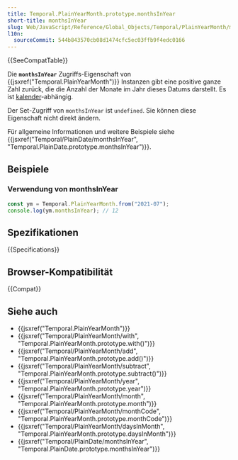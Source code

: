 ```yaml
---
title: Temporal.PlainYearMonth.prototype.monthsInYear
short-title: monthsInYear
slug: Web/JavaScript/Reference/Global_Objects/Temporal/PlainYearMonth/monthsInYear
l10n:
  sourceCommit: 544b843570cb08d1474cfc5ec03ffb9f4edc0166
---
```


{{SeeCompatTable}}

Die **`monthsInYear`** Zugriffs-Eigenschaft von {{jsxref("Temporal.PlainYearMonth")}} Instanzen gibt eine positive ganze Zahl zurück, die die Anzahl der Monate im Jahr dieses Datums darstellt. Es ist [kalender](/de/docs/Web/JavaScript/Reference/Global_Objects/Temporal#calendars)-abhängig.

Der Set-Zugriff von `monthsInYear` ist `undefined`. Sie können diese Eigenschaft nicht direkt ändern.

Für allgemeine Informationen und weitere Beispiele siehe {{jsxref("Temporal/PlainDate/monthsInYear", "Temporal.PlainDate.prototype.monthsInYear")}}.

## Beispiele

### Verwendung von monthsInYear

```js
const ym = Temporal.PlainYearMonth.from("2021-07");
console.log(ym.monthsInYear); // 12
```

## Spezifikationen

{{Specifications}}

## Browser-Kompatibilität

{{Compat}}

## Siehe auch

- {{jsxref("Temporal.PlainYearMonth")}}
- {{jsxref("Temporal/PlainYearMonth/with", "Temporal.PlainYearMonth.prototype.with()")}}
- {{jsxref("Temporal/PlainYearMonth/add", "Temporal.PlainYearMonth.prototype.add()")}}
- {{jsxref("Temporal/PlainYearMonth/subtract", "Temporal.PlainYearMonth.prototype.subtract()")}}
- {{jsxref("Temporal/PlainYearMonth/year", "Temporal.PlainYearMonth.prototype.year")}}
- {{jsxref("Temporal/PlainYearMonth/month", "Temporal.PlainYearMonth.prototype.month")}}
- {{jsxref("Temporal/PlainYearMonth/monthCode", "Temporal.PlainYearMonth.prototype.monthCode")}}
- {{jsxref("Temporal/PlainYearMonth/daysInMonth", "Temporal.PlainYearMonth.prototype.daysInMonth")}}
- {{jsxref("Temporal/PlainDate/monthsInYear", "Temporal.PlainDate.prototype.monthsInYear")}}

